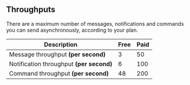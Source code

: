 ## Throughputs

There are a maximum number of messages, notifications and commands you can send asynchronously, according to your plan.

|         Description                             | Free | Paid      | 
|-------------------------------------------------|------|-----------|
| Message throughput **(per second)**             | 3    | 50        |
| Notification throughput **(per second)**        | 6    | 100       |
| Command throughput **(per second)**             | 48   | 200       |